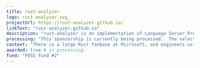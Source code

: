```yaml
---
title: rust-analyzer
logo: rust-analyzer.svg
projectUrl: https://rust-analyzer.github.io/
linkText: "rust-analyzer.github.io"
description: "rust-analyzer is an implementation of Language Server Protocol for the Rust programming language. It provides features like completion and goto definition for many code editors, including VS Code, Emacs and Vim."
processing: "This sponsorship is currently being processed.  The selection process completed in July 2020."
context: "There is a large Rust fanbase at Microsoft, and engineers using Rust find themselves using rust-analyzer every day. It's often paired with Visual Studio Code by productive Rust engineers."
awarded: true # in processing
fund: "FOSS Fund #2"
---
```

